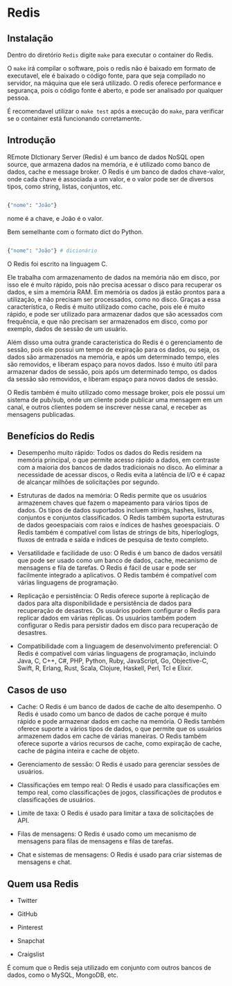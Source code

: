 # Redis

## Instalação

Dentro do diretório `Redis` digite `make` para executar o container do Redis.

O `make` irá compilar o software, pois o redis não é baixado em formato de executavel, ele é baixado o código fonte, para que seja compilado no servidor, na máquina que ele será utilizado. O redis oferece performance e segurança, pois o código fonte é aberto, e pode ser analisado por qualquer pessoa.

É recomendavel utilizar o `make test`  após a execução do `make`, para verificar se o container está funcionando corretamente.

## Introdução

REmote DIctionary Server (Redis) é um banco de dados NoSQL open source, que armazena dados na memória, e é utilizado como banco de dados, cache e message broker. O Redis é um banco de dados chave-valor, onde cada chave é associada a um valor, e o valor pode ser de diversos tipos, como string, listas, conjuntos, etc.

```bash

{"nome": "João"}

```

nome é a chave, e João é o valor.

Bem semelhante com o formato dict do Python.

```python

{"nome": "João"} # dicionário


```

O Redis foi escrito na linguagem C.

Ele trabalha com armazenamento de dados na memória não em disco, por isso ele é muito rápido, pois não precisa acessar o disco para recuperar os dados, e sim a memória RAM. Em memória os dados já estão prontos para a utilização, e não precisam ser processados, como no disco. Graças a essa característica, o Redis é muito utilizado como cache, pois ele é muito rápido, e pode ser utilizado para armazenar dados que são acessados com frequência, e que não precisam ser armazenados em disco, como por exemplo, dados de sessão de um usuário.

Além disso uma outra grande caracteristica do Redis é o gerenciamento de sessão, pois ele possui um tempo de expiração para os dados, ou seja, os dados são armazenados na memória, e após um determinado tempo, eles são removidos, e liberam espaço para novos dados. Isso é muito útil para armazenar dados de sessão, pois após um determinado tempo, os dados da sessão são removidos, e liberam espaço para novos dados de sessão.

O Redis também é muito utilizado como message broker, pois ele possui um sistema de pub/sub, onde um cliente pode publicar uma mensagem em um canal, e outros clientes podem se inscrever nesse canal, e receber as mensagens publicadas.

## Benefícios do Redis

- Desempenho muito rápido: Todos os dados do Redis residem na memória principal, o que permite acesso rápido a dados, em contraste com a maioria dos bancos de dados tradicionais no disco. Ao eliminar a necessidade de acessar discos, o Redis evita a latência de I/O e é capaz de alcançar milhões de solicitações por segundo.

- Estruturas de dados na memória: O Redis permite que os usuários armazenem chaves que fazem o mapeamento para vários tipos de dados. Os tipos de dados suportados incluem strings, hashes, listas, conjuntos e conjuntos classificados. O Redis também suporta estruturas de dados geoespaciais com raios e índices de hashes geoespaciais. O Redis também é compatível com listas de strings de bits, hiperloglogs, fluxos de entrada e saída e índices de pesquisa de texto completo.

- Versatilidade e facilidade de uso: O Redis é um banco de dados versátil que pode ser usado como um banco de dados, cache, mecanismo de mensagens e fila de tarefas. O Redis é fácil de usar e pode ser facilmente integrado a aplicativos. O Redis também é compatível com várias linguagens de programação.

- Replicação e persistência: O Redis oferece suporte à replicação de dados para alta disponibilidade e persistência de dados para recuperação de desastres. Os usuários podem configurar o Redis para replicar dados em várias réplicas. Os usuários também podem configurar o Redis para persistir dados em disco para recuperação de desastres.

- Compatibilidade com a linguagem de desenvolvimento preferencial: O Redis é compatível com várias linguagens de programação, incluindo Java, C, C++, C#, PHP, Python, Ruby, JavaScript, Go, Objective-C, Swift, R, Erlang, Rust, Scala, Clojure, Haskell, Perl, Tcl e Elixir.

## Casos de uso

- Cache: O Redis é um banco de dados de cache de alto desempenho. O Redis é usado como um banco de dados de cache porque é muito rápido e pode armazenar dados em cache na memória. O Redis também oferece suporte a vários tipos de dados, o que permite que os usuários armazenem dados em cache de várias maneiras. O Redis também oferece suporte a vários recursos de cache, como expiração de cache, cache de página inteira e cache de objeto.

- Gerenciamento de sessão: O Redis é usado para gerenciar sessões de usuários.

- Classificações em tempo real: O Redis é usado para classificações em tempo real, como classificações de jogos, classificações de produtos e classificações de usuários.

- Limite de taxa: O Redis é usado para limitar a taxa de solicitações de API.

- Filas de mensagens: O Redis é usado como um mecanismo de mensagens para filas de mensagens e filas de tarefas.

- Chat e sistemas de mensagens: O Redis é usado para criar sistemas de mensagens e chat.

## Quem usa Redis

- Twitter

- GitHub

- Pinterest

- Snapchat

- Craigslist

É comum que o Redis seja utilizado em conjunto com outros bancos de dados, como o MySQL, MongoDB, etc.